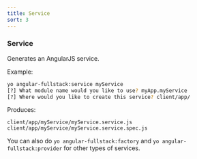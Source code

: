 ```yaml
---
title: Service
sort: 3
---
```


### Service
Generates an AngularJS service.

Example:
```bash
yo angular-fullstack:service myService
[?] What module name would you like to use? myApp.myService
[?] Where would you like to create this service? client/app/
```

Produces:

    client/app/myService/myService.service.js
    client/app/myService/myService.service.spec.js


You can also do `yo angular-fullstack:factory` and `yo angular-fullstack:provider` for other types of services.
